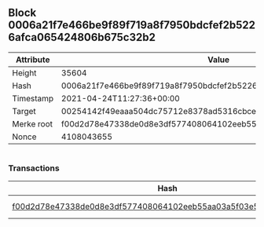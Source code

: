 ## Block 0006a21f7e466be9f89f719a8f7950bdcfef2b5226afca065424806b675c32b2

Attribute | Value
--- | ---
Height | 35604
Hash | 0006a21f7e466be9f89f719a8f7950bdcfef2b5226afca065424806b675c32b2
Timestamp | 2021-04-24T11:27:36+00:00
Target | 00254142f49eaaa504dc75712e8378ad5316cbcead634704b3734b6271167cc4
Merke root | f00d2d78e47338de0d8e3df577408064102eeb55aa03a5f03e589e1c446a40b5
Nonce | 4108043655

```

```

### Transactions

Hash | Amount
--- | ---
[f00d2d78e47338de0d8e3df577408064102eeb55aa03a5f03e589e1c446a40b5](f00d2d78e47338de0d8e3df577408064102eeb55aa03a5f03e589e1c446a40b5.md) | 10.00000000 SKEPTI 
